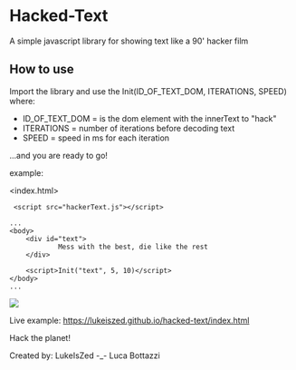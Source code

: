 # Hacked-Text
A simple javascript library for showing text like a 90' hacker film

## How to use
Import the library and use the Init(ID_OF_TEXT_DOM, ITERATIONS, SPEED) where:
- ID_OF_TEXT_DOM = is the dom element with the innerText to "hack"
- ITERATIONS = number of iterations before decoding text
- SPEED = speed in ms for each iteration

...and you are ready to go!


example:

<index.html>
```
 <script src="hackerText.js"></script>
```

```
...
<body>
    <div id="text">
            Mess with the best, die like the rest
    </div>

    <script>Init("text", 5, 10)</script>
</body>
...

```
![](gif/hacked-text.gif)

Live example:
https://lukeiszed.github.io/hacked-text/index.html



Hack the planet!

Created by:
LukeIsZed -_- Luca Bottazzi
